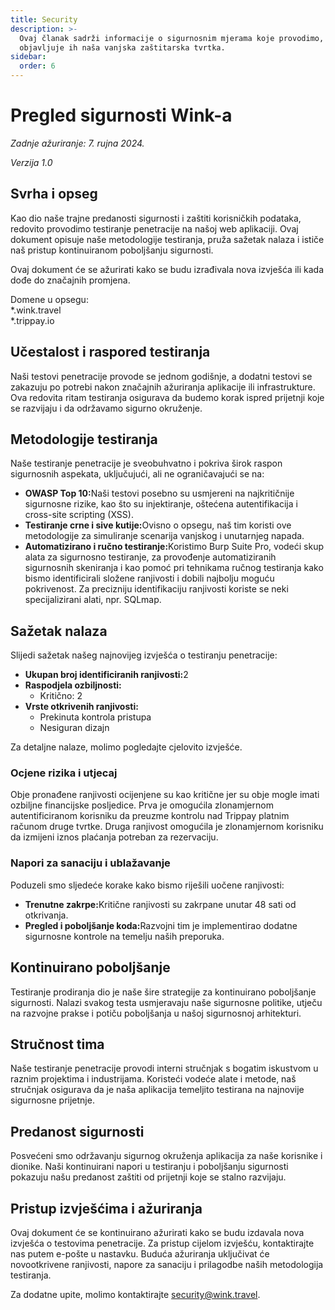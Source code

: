 ```yaml
---
title: Security
description: >-
  Ovaj članak sadrži informacije o sigurnosnim mjerama koje provodimo, a
  objavljuje ih naša vanjska zaštitarska tvrtka.
sidebar:
  order: 6
---
```

# Pregled sigurnosti Wink-a

*Zadnje ažuriranje: 7. rujna 2024.*

*Verzija 1.0*

## Svrha i opseg

Kao dio naše trajne predanosti sigurnosti i zaštiti korisničkih podataka, redovito provodimo testiranje penetracije na našoj web aplikaciji. Ovaj dokument opisuje naše metodologije testiranja, pruža sažetak nalaza i ističe naš pristup kontinuiranom poboljšanju sigurnosti.

Ovaj dokument će se ažurirati kako se budu izrađivala nova izvješća ili kada dođe do značajnih promjena.

Domene u opsegu:\
\*.wink.travel\
\*.trippay.io

## Učestalost i raspored testiranja

Naši testovi penetracije provode se jednom godišnje, a dodatni testovi se zakazuju po potrebi nakon značajnih ažuriranja aplikacije ili infrastrukture. Ova redovita ritam testiranja osigurava da budemo korak ispred prijetnji koje se razvijaju i da održavamo sigurno okruženje.

## Metodologije testiranja

Naše testiranje penetracije je sveobuhvatno i pokriva širok raspon sigurnosnih aspekata, uključujući, ali ne ograničavajući se na:

* **OWASP Top 10:**&#x4E;aši testovi posebno su usmjereni na najkritičnije sigurnosne rizike, kao što su injektiranje, oštećena autentifikacija i cross-site scripting (XSS).
* **Testiranje crne i sive kutije:**&#x4F;visno o opsegu, naš tim koristi ove metodologije za simuliranje scenarija vanjskog i unutarnjeg napada.
* **Automatizirano i ručno testiranje:**&#x4B;oristimo Burp Suite Pro, vodeći skup alata za sigurnosno testiranje, za provođenje automatiziranih sigurnosnih skeniranja i kao pomoć pri tehnikama ručnog testiranja kako bismo identificirali složene ranjivosti i dobili najbolju moguću pokrivenost. Za precizniju identifikaciju ranjivosti koriste se neki specijalizirani alati, npr. SQLmap.

## Sažetak nalaza

Slijedi sažetak našeg najnovijeg izvješća o testiranju penetracije:

* **Ukupan broj identificiranih ranjivosti:**&#x32;
* **Raspodjela ozbiljnosti:**
  * Kritično: 2
* **Vrste otkrivenih ranjivosti:**
  * Prekinuta kontrola pristupa
  * Nesiguran dizajn

Za detaljne nalaze, molimo pogledajte cjelovito izvješće.

### Ocjene rizika i utjecaj

Obje pronađene ranjivosti ocijenjene su kao kritične jer su obje mogle imati ozbiljne financijske posljedice. Prva je omogućila zlonamjernom autentificiranom korisniku da preuzme kontrolu nad Trippay platnim računom druge tvrtke. Druga ranjivost omogućila je zlonamjernom korisniku da izmijeni iznos plaćanja potreban za rezervaciju.

### Napori za sanaciju i ublažavanje

Poduzeli smo sljedeće korake kako bismo riješili uočene ranjivosti:

* **Trenutne zakrpe:**&#x4B;ritične ranjivosti su zakrpane unutar 48 sati od otkrivanja.
* **Pregled i poboljšanje koda:**&#x52;azvojni tim je implementirao dodatne sigurnosne kontrole na temelju naših preporuka.

## Kontinuirano poboljšanje

Testiranje prodiranja dio je naše šire strategije za kontinuirano poboljšanje sigurnosti. Nalazi svakog testa usmjeravaju naše sigurnosne politike, utječu na razvojne prakse i potiču poboljšanja u našoj sigurnosnoj arhitekturi.

## Stručnost tima

Naše testiranje penetracije provodi interni stručnjak s bogatim iskustvom u raznim projektima i industrijama. Koristeći vodeće alate i metode, naš stručnjak osigurava da je naša aplikacija temeljito testirana na najnovije sigurnosne prijetnje.

## Predanost sigurnosti

Posvećeni smo održavanju sigurnog okruženja aplikacija za naše korisnike i dionike. Naši kontinuirani napori u testiranju i poboljšanju sigurnosti pokazuju našu predanost zaštiti od prijetnji koje se stalno razvijaju.

## Pristup izvješćima i ažuriranja

Ovaj dokument će se kontinuirano ažurirati kako se budu izdavala nova izvješća o testovima penetracije. Za pristup cijelom izvješću, kontaktirajte nas putem e-pošte u nastavku. Buduća ažuriranja uključivat će novootkrivene ranjivosti, napore za sanaciju i prilagodbe naših metodologija testiranja.

Za dodatne upite, molimo kontaktirajte security@wink.travel.


